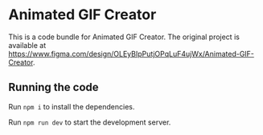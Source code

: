 
  # Animated GIF Creator

  This is a code bundle for Animated GIF Creator. The original project is available at https://www.figma.com/design/OLEyBIpPutjOPqLuF4ujWx/Animated-GIF-Creator.

  ## Running the code

  Run `npm i` to install the dependencies.

  Run `npm run dev` to start the development server.
  